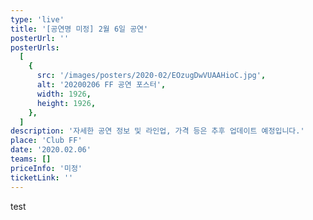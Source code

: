 ```yaml
---
type: 'live'
title: '[공연명 미정] 2월 6일 공연'
posterUrl: ''
posterUrls:
  [
    {
      src: '/images/posters/2020-02/EOzugDwVUAAHioC.jpg',
      alt: '20200206 FF 공연 포스터',
      width: 1926,
      height: 1926,
    },
  ]
description: '자세한 공연 정보 및 라인업, 가격 등은 추후 업데이트 예정입니다.'
place: 'Club FF'
date: '2020.02.06'
teams: []
priceInfo: '미정'
ticketLink: ''
---
```


test
